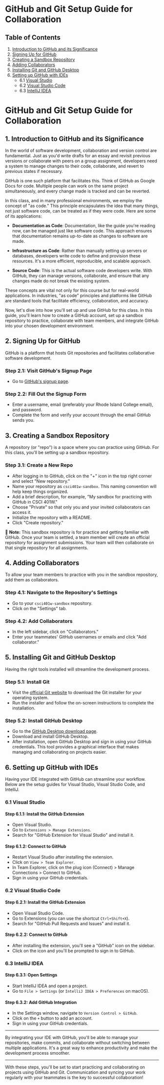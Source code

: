 # GitHub and Git Setup Guide for Collaboration

## Table of Contents
1. [Introduction to GitHub and its Significance](#introduction-to-github-and-its-significance)
2. [Signing Up for GitHub](#1-signing-up-for-github)
3. [Creating a Sandbox Repository](#2-creating-a-sandbox-repository)
4. [Adding Collaborators](#3-adding-collaborators)
5. [Installing Git and GitHub Desktop](#4-installing-git-and-github-desktop)
6. [Setting up GitHub with IDEs](#5-setting-up-github-with-ides)
    - 6.1 [Visual Studio](#61-visual-studio)
    - 6.2 [Visual Studio Code](#62-visual-studio-code)
    - 6.3 [IntelliJ IDEA](#63-intellij-idea)

# GitHub and Git Setup Guide for Collaboration

## 1. Introduction to GitHub and its Significance

In the world of software development, collaboration and version control are fundamental. Just as you'd write drafts for an essay and revisit previous versions or collaborate with peers on a group assignment, developers need a system to manage changes to their code, collaborate, and revert to previous states if necessary.

GitHub is one such platform that facilitates this. Think of GitHub as Google Docs for code. Multiple people can work on the same project simultaneously, and every change made is tracked and can be reverted.

In this class, and in many professional environments, we employ the concept of "as code." This principle encapsulates the idea that many things, not just software code, can be treated as if they were code. Here are some of its applications:

- **Documentation as Code**: Documentation, like the guide you're reading now, can be managed just like software code. This approach ensures that documentation remains up-to-date as changes to software are made.
  
- **Infrastructure as Code**: Rather than manually setting up servers or databases, developers write code to define and provision these resources. It's a more efficient, reproducible, and scalable approach.

- **Source Code**: This is the actual software code developers write. With GitHub, they can manage versions, collaborate, and ensure that any changes made do not break the existing system.

These concepts are vital not only for this course but for real-world applications. In industries, "as code" principles and platforms like GitHub are standard tools that facilitate efficiency, collaboration, and accuracy.

Now, let's dive into how you'll set up and use GitHub for this class. In this guide, you'll learn how to create a GitHub account, set up a sandbox repository to practice, collaborate with team members, and integrate GitHub into your chosen development environment.


## 2. Signing Up for GitHub
GitHub is a platform that hosts Git repositories and facilitates collaborative software development.

### Step 2.1: Visit GitHub's Signup Page
- Go to [GitHub's signup page](https://github.com/join).

### Step 2.2: Fill Out the Signup Form
- Enter a username, email (preferably your Rhode Island College email), and password.
- Complete the form and verify your account through the email GitHub sends you.

## 3. Creating a Sandbox Repository
A repository (or "repo") is a space where you can practice using GitHub. For this class, you'll be setting up a sandbox repository.

### Step 3.1: Create a New Repo
- After logging in to GitHub, click on the "+" icon in the top right corner and select "New repository."
- Name your repository as `csci401w-sandbox`. This naming convention will help keep things organized.
- Add a brief description, for example, "My sandbox for practicing with GitHub in CSCI 401W."
- Choose "Private" so that only you and your invited collaborators can access it.
- Initialize the repository with a README.
- Click "Create repository."

📝 **Note:** This sandbox repository is for practice and getting familiar with GitHub. Once your team is settled, a team member will create an official repository for assignment submissions. Your team will then collaborate on that single repository for all assignments.

## 4. Adding Collaborators
To allow your team members to practice with you in the sandbox repository, add them as collaborators.

### Step 4.1: Navigate to the Repository's Settings
- Go to your `csci401w-sandbox` repository.
- Click on the "Settings" tab.

### Step 4.2: Add Collaborators
- In the left sidebar, click on "Collaborators."
- Enter your teammates' GitHub usernames or emails and click "Add collaborator."

## 5. Installing Git and GitHub Desktop
Having the right tools installed will streamline the development process.

### Step 5.1: Install Git
- Visit the [official Git website](https://git-scm.com/downloads) to download the Git installer for your operating system.
- Run the installer and follow the on-screen instructions to complete the installation.

### Step 5.2: Install GitHub Desktop
- Go to the [GitHub Desktop download page](https://desktop.github.com/).
- Download and install GitHub Desktop.
- After installation, open GitHub Desktop and sign in using your GitHub credentials. This tool provides a graphical interface that makes managing and collaborating on projects easier.

## 6. Setting up GitHub with IDEs

Having your IDE integrated with GitHub can streamline your workflow. Below are the setup guides for Visual Studio, Visual Studio Code, and IntelliJ.

### 6.1 Visual Studio

#### Step 6.1.1: Install the GitHub Extension
- Open Visual Studio.
- Go to `Extensions > Manage Extensions`.
- Search for "GitHub Extension for Visual Studio" and install it.

#### Step 6.1.2: Connect to GitHub
- Restart Visual Studio after installing the extension.
- Click on `View > Team Explorer`.
- In Team Explorer, click on the plug icon (Connect) > Manage Connections > Connect to GitHub.
- Sign in using your GitHub credentials.

### 6.2 Visual Studio Code

#### Step 6.2.1: Install the GitHub Extension
- Open Visual Studio Code.
- Go to Extensions (you can use the shortcut `Ctrl+Shift+X`).
- Search for "GitHub Pull Requests and Issues" and install it.

#### Step 6.2.2: Connect to GitHub
- After installing the extension, you'll see a "GitHub" icon on the sidebar.
- Click on the icon and you'll be prompted to sign in to GitHub.

### 6.3 IntelliJ IDEA

#### Step 6.3.1: Open Settings
- Start IntelliJ IDEA and open a project.
- Go to `File > Settings` (or `IntelliJ IDEA > Preferences` on macOS).

#### Step 6.3.2: Add GitHub Integration
- In the Settings window, navigate to `Version Control > GitHub`.
- Click on the `+` button to add an account.
- Sign in using your GitHub credentials.

---

By integrating your IDE with GitHub, you'll be able to manage your repositories, make commits, and collaborate without switching between multiple applications. It's a great way to enhance productivity and make the development process smoother.


---

With these steps, you'll be set to start practicing and collaborating on projects using GitHub and Git. Communication and syncing your work regularly with your teammates is the key to successful collaboration!
